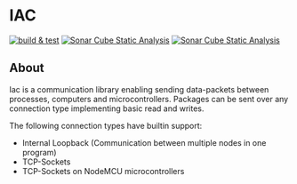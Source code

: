 # IAC

[![build & test](https://github.com/Felix-Rm/iac/actions/workflows/cmake.yml/badge.svg)](https://github.com/Felix-Rm/iac/actions/workflows/cmake.yml)
[![Sonar Cube Static Analysis](https://sonarcloud.io/api/project_badges/measure?project=Felix-Rm_iac&metric=ncloc)](https://sonarcloud.io/dashboard?id=Felix-Rm_iac)
[![Sonar Cube Static Analysis](https://sonarcloud.io/api/project_badges/measure?project=Felix-Rm_iac&metric=alert_status)](https://sonarcloud.io/dashboard?id=Felix-Rm_iac)


## About

Iac is a communication library enabling sending data-packets between processes, computers and microcontrollers.
Packages can be sent over any connection type implementing basic read and writes.

The following connection types have builtin support:
- Internal Loopback (Communication between multiple nodes in one program)
- TCP-Sockets
- TCP-Sockets on NodeMCU microcontrollers